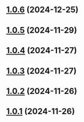 ## [1.0.6](https://github.com/Zilero232/commit-jazzer/compare/v1.0.5...v1.0.6) (2024-12-25)

## [1.0.5](https://github.com/Zilero232/commit-jazzer/compare/v1.0.4...v1.0.5) (2024-11-29)

## [1.0.4](https://github.com/Zilero232/commit-jazzer/compare/v1.0.3...v1.0.4) (2024-11-27)

## [1.0.3](https://github.com/Zilero232/commit-jazzer/compare/v1.0.2...v1.0.3) (2024-11-27)

## [1.0.2](https://github.com/Zilero232/commit-jazzer/compare/v1.0.1...v1.0.2) (2024-11-26)

## [1.0.1](https://github.com/Zilero232/commit-jazzer/compare/v1.0.0...v1.0.1) (2024-11-26)
